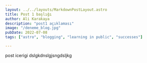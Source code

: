 ```yaml
---
layout: ../../layouts/MarkdownPostLayout.astro
title: Post 1 başlığı
author: Ali Karakaya
description: "post1 açıklaması"
image: "/deneme_blog.jpg"
pubDate: 2022-07-08
tags: ["astro", "blogging", "learning in public", "successes"]

---
```


post icerigi dslgkdnslgjsngdsljkg
